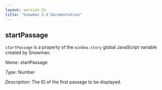 ```yaml
---
layout: version_2x
title: "Snowman 2.X Documentation"
---
```


## startPassage

`startPassage` is a property of the `window.story` global JavaScript variable created by Snowman.

*Name*: startPassage

*Type*: Number

*Description*: The ID of the first passage to be displayed.
